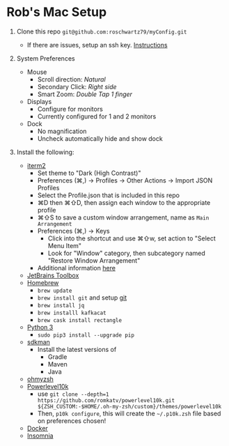 # Rob's Mac Setup

1. Clone this repo `git@github.com:roschwartz79/myConfig.git`
    * If there are issues, setup an ssh key. [Instructions](https://docs.github.com/en/free-pro-team@latest/github/authenticating-to-github/generating-a-new-ssh-key-and-adding-it-to-the-ssh-agent#generating-a-new-ssh-key)
2. System Preferences
    * Mouse
        * Scroll direction: *Natural*
        * Secondary Click: *Right side*
        * Smart Zoom: *Double Tap 1 finger*
    * Displays
        * Configure for monitors
        * Currently configured for 1 and 2 monitors
    * Dock
        * No magnification
        * Uncheck automatically hide and show dock

3. Install the following:
    * [iterm2](https://iterm2.com/) 
        * Set theme to "Dark (High Contrast)"
        * Preferences (⌘,) -> Profiles -> Other Actions -> Import JSON Profiles
        * Select the Profile.json that is included in this repo
        * ⌘D then ⌘⇧D, then assign each window to the appropriate profile
        * ⌘⇧S to save a custom window arrangement, name as `Main Arrangement`
        * Preferences (⌘,) -> Keys
            * Click into the shortcut and use ⌘⇧w, set action to "Select Menu Item"
            * Look for "Window" category, then subcategory named "Restore Window Arrangement"
        * Additional information [here](https://blog.andrewray.me/how-to-create-custom-iterm2-window-arrangments/)
    * [JetBrains Toolbox](https://www.jetbrains.com/toolbox-app/)
    * [Homebrew](https://brew.sh/)
        * `brew update`
        * `brew install git` and setup [git](https://git-scm.com/book/en/v2/Getting-Started-First-Time-Git-Setup)
        * `brew install jq`
        * `brew installl kafkacat`
        * `brew cask install rectangle`
    * [Python 3](https://www.python.org/downloads/)
        * `sudo pip3 install --upgrade pip`
    * [sdkman](https://sdkman.io/)
        * Install the latest versions of
            * Gradle 
            * Maven
            * Java
    * [ohmyzsh](https://ohmyz.sh/)
    * [Powerlevel10k](https://github.com/romkatv/powerlevel10k)
        * use `git clone --depth=1 https://github.com/romkatv/powerlevel10k.git ${ZSH_CUSTOM:-$HOME/.oh-my-zsh/custom}/themes/powerlevel10k`
        * Then, `p10k configure`, this will create the `~/.p10k.zsh` file based on preferences chosen!
    * [Docker](https://hub.docker.com/editions/community/docker-ce-desktop-mac/)
    * [Insomnia](https://insomnia.rest/download/)
    
    
